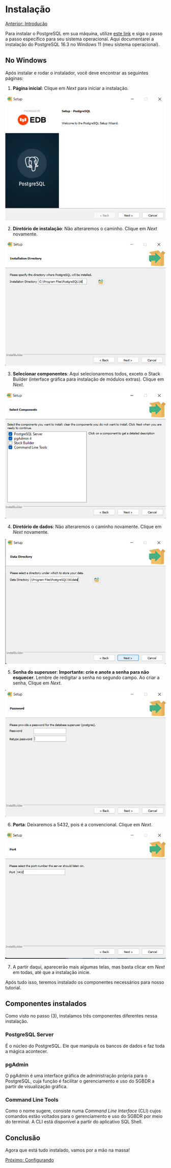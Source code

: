 # Instalação

[Anterior: Introdução](Introdução.md)

Para instalar o PostgreSQL em sua máquina, utilize [este link](https://www.enterprisedb.com/downloads/postgres-postgresql-downloads) e siga o passo a passo específico para seu sistema operacional. Aqui documentarei a instalação do PostgreSQL 16.3 no Windows 11 (meu sistema operacional).

## No Windows

Após instalar e rodar o instalador, você deve encontrar as seguintes páginas:


1. **Página inicial**: Clique em *Next* para iniciar a instalação.

![Instalação-1](img/instalation-1.png)

2. **Diretório de instalação**: Não alteraremos o caminho. Clique em *Next* novamente.

![Instalação-2](img/instalation-2.png)

3. **Selecionar componentes**: Aqui selecionaremos todos, exceto o Stack Builder (interface gráfica para instalação de módulos extras). Clique em *Next*.

![Instalação-3](img/instalation-3.png)

4. **Diretório de dados**: Não alteraremos o caminho novamente. Clique em *Next* novamente.

![Instalação-4](img/instalation-4.png)

5. **Senha do superuser**: **Importante: crie e anote a senha para não esquecer**. Lembre de redigitar a senha no segundo campo. Ao criar a senha, Clique em *Next*.

![Instalação-5](img/instalation-5.png)

6. **Porta**: Deixaremos a 5432, pois é a convencional. Clique em *Next*.

![Instalação-6](img/instalation-6.png)

7. A partir daqui, aparecerão mais algumas telas, mas basta clicar em *Next* em todas, até que a instalação inicie.

Após tudo isso, teremos instalado os componentes necessários para nosso tutorial.

## Componentes instalados

Como visto no passo (3), instalamos três componentes diferentes nessa instalação.

### PostgreSQL Server

É o núcleo do PostgreSQL. Ele que manipula os bancos de dados e faz toda a mágica acontecer.

### pgAdmin

O pgAdmin é uma interface gráfica de administração própria para o PostgreSQL, cuja função é facilitar o gerenciamento e uso do SGBDR a partir de visualização gráfica.

### Command Line Tools

Como o nome sugere, consiste numa *Command Line Interface* (CLI) cujos comandos estão voltados para o gerenciamento e uso do SGBDR por meio do terminal. A CLI está disponível a partir do aplicativo SQL Shell.

## Conclusão

Agora que está tudo instalado, vamos por a mão na massa!

[Próximo: Configurando](Configurando.md)
